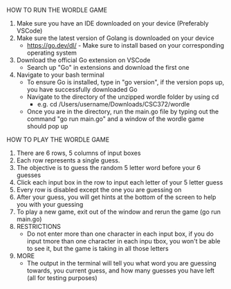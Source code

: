 HOW TO RUN THE WORDLE GAME
1) Make sure you have an IDE downloaded on your device (Preferably VSCode)
2) Make sure the latest version of Golang is downloaded on your device
    - https://go.dev/dl/ - Make sure to install based on your corresponding operating system
3) Download the official Go extension on VSCode 
    - Search up "Go" in extensions and download the first one
4) Navigate to your bash terminal
    - To ensure Go is installed, type in "go version", if the version pops up, you have successfully downloaded Go
    - Navigate to the directory of the unzipped wordle folder by using cd
        * e.g. cd /Users/username/Downloads/CSC372/wordle
    - Once you are in the directory, run the main.go file by typing out the command "go run main.go" and a window of the wordle game should pop up

HOW TO PLAY THE WORDLE GAME
1) There are 6 rows, 5 columns of input boxes
2) Each row represents a single guess.
3) The objective is to guess the random 5 letter word before your 6 guesses
4) Click each input box in the row to input each letter of your 5 letter guess
5) Every row is disabled except the one you are guessing on
6) After your guess, you will get hints at the bottom of the screen to help you with your guessing
7) To play a new game, exit out of the window and rerun the game (go run main.go)
8) RESTRICTIONS
    - Do not enter more than one character in each input box, if you do input tmore than one character in each inpu tbox, you won't be able to see it, but the game is taking in all those letters
9) MORE
    - The output in the terminal will tell you what word you are guessing towards, you current guess, and how many guesses you have left (all for testing purposes)